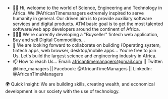 - 👋🏽 Hi, welcome to the world of Science, Engineering and Technology in Africa.  We @AfricanTimemanagers extremely inspired to serve humanity in general. 
   Our driven aim is to provide auxiliary software services and digital products. ATM basic goal is to get the most talented software/web app developers around the continent of Africa. 
- 👨🏽‍💻 We're currently developing a "Buyseller" fintech web application, Buy and sell Digital Commodities...
- 👥 We are looking forward to collaborate on building {Operating system, fintech apps, web browser, desktop/mobile apps... You're free to join Us. Let's build the largest science and engineering industry in Africa.
- 📫 How to reach Us... Email: africantimemanagers@gmail.com || Twitter: @time_managers || Facebook: @AfricanTimeManagers || LinkedIn: @AfricanTimeManagers

 🌍 Quick Insight: We are building skills, creating wealth, and economical development in our society with the use of technology.
